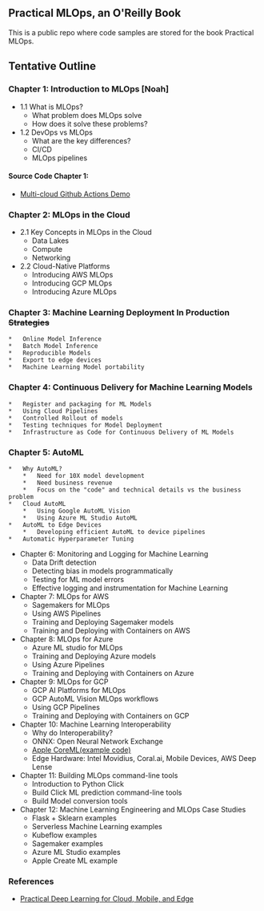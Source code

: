 ## Practical MLOps, an O'Reilly Book

This is a public repo where code samples are stored for the book Practical MLOps.

## Tentative Outline

### Chapter 1: Introduction to MLOps **[Noah]**
   *   1.1 What is MLOps?
        *   What problem does MLOps solve
        *   How does it solve these problems?
   *   1.2 DevOps vs MLOps
        *   What are the key differences?
        *   CI/CD
        *   MLOps pipelines
        
#### Source Code Chapter 1:  
   * [Multi-cloud Github Actions Demo](https://github.com/noahgift/github-actions-demo)

### Chapter 2: MLOps in the Cloud

   *   2.1 Key Concepts in MLOps in the Cloud
        *   Data Lakes
        *   Compute
        *   Networking
   *   2.2 Cloud-Native Platforms
        *   Introducing AWS MLOps
        *   Introducing GCP MLOps
        *   Introducing Azure MLOps

###   Chapter 3: Machine Learning Deployment In Production ~~Strategies~~
    *   Online Model Inference
    *   Batch Model Inference
    *   Reproducible Models
    *   Export to edge devices
    *   Machine Learning Model portability

###   Chapter 4: Continuous Delivery for Machine Learning Models
    *   Register and packaging for ML Models
    *   Using Cloud Pipelines
    *   Controlled Rollout of models
    *   Testing techniques for Model Deployment
    *   Infrastructure as Code for Continuous Delivery of ML Models

###   Chapter 5: AutoML
    *   Why AutoML?
        *   Need for 10X model development
        *   Need business revenue
        *   Focus on the "code" and technical details vs the business problem
    *   Cloud AutoML
        *   Using Google AutoML Vision
        *   Using Azure ML Studio AutoML
    *   AutoML to Edge Devices
        *   Developing efficient AutoML to device pipelines
    *   Automatic Hyperparameter Tuning
*   Chapter 6: Monitoring and Logging for Machine Learning
    *   Data Drift detection
    *   Detecting bias in models programmatically
    *   Testing for ML model errors
    *   Effective logging and instrumentation for Machine Learning
*   Chapter 7: MLOps for AWS
    *   Sagemakers for MLOps
    *   Using AWS Pipelines
    *   Training and Deploying Sagemaker models
    *   Training and Deploying with Containers on AWS
*   Chapter 8: MLOps for Azure
    *   Azure ML studio for MLOps
    *   Training and Deploying Azure models
    *   Using Azure Pipelines
    *   Training and Deploying with Containers on Azure
*   Chapter 9: MLOps for GCP
    *   GCP AI Platforms for MLOps
    *   GCP AutoML Vision MLOps workflows
    *   Using GCP Pipelines
    *   Training and Deploying with Containers on GCP
*   Chapter 10: Machine Learning Interoperability
    *   Why do Interoperability?
    *   ONNX:  Open Neural Network Exchange
    *   [Apple CoreML(example code)](https://github.com/noahgift/amd-tensorflow-osx/blob/main/README.md)
    *   Edge Hardware:  Intel Movidius, Coral.ai, Mobile Devices, AWS Deep Lense
*   Chapter 11: Building MLOps command-line tools
    *   Introduction to Python Click
    *   Build Click ML prediction command-line tools
    *   Build Model conversion tools 
*   Chapter 12: Machine Learning Engineering and MLOps Case Studies
    *   Flask + Sklearn examples
    *   Serverless Machine Learning examples
    *   Kubeflow examples
    *   Sagemaker examples
    *   Azure ML Studio examples
    *   Apple Create ML example



### References

* [Practical Deep Learning for Cloud, Mobile, and Edge](https://learning.oreilly.com/library/view/practical-deep-learning/9781492034858/ch02.html#cats_vs_dogs_-_transfer_learning_in_30)
